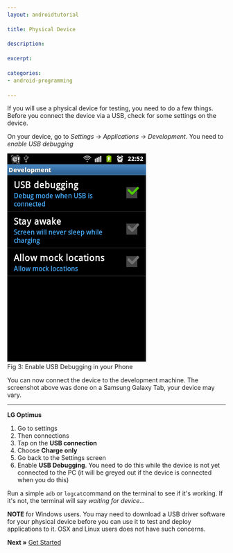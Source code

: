 ```yaml
---
layout: androidtutorial

title: Physical Device

description: 

excerpt: 

categories:
- android-programming

---
```


If you will use a physical device for testing, you need to do a few things. Before you connect the device via a USB, check for some settings on the device. 

On your device, go to *Settings* &rarr; *Applications* &rarr; *Development*. You need to *enable USB debugging*

<img class="small" src="/img/usb-debugging.png"/>
<div id='lst'>Fig 3: Enable USB Debugging in your Phone</div>

You can now connect the device to the development machine. The screenshot above was done on a Samsung Galaxy Tab, your device may vary.

***

**LG Optimus** 

1. Go to settings
2. Then connections
3. Tap on the **USB connection**
4. Choose **Charge only**
5. Go back to the Settings screen
6. Enable **USB Debugging**. You need to do this while the device is not yet connected to the PC (it will be greyed out if the device is connected when you do this)

Run a simple <code class="codeblock">adb</code> or <code class="codeblock">logcat</code>command on the terminal to see if it's working. If it's not, the terminal will say *waiting for device…*

**NOTE** for Windows users. You may need to download a USB driver software for your physical device before you can use it to test and deploy applications to it. OSX and Linux users does not have such concerns.

**Next &raquo;** [Get Started](/android-getting-started)
